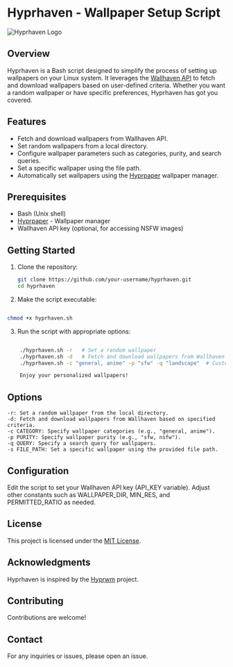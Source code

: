 # Hyprhaven - Wallpaper Setup Script

![Hyprhaven Logo](https://placehold.it/1200x400)

## Overview

Hyprhaven is a Bash script designed to simplify the process of setting up wallpapers on your Linux system. It leverages the [Wallhaven API](https://wallhaven.cc/) to fetch and download wallpapers based on user-defined criteria. Whether you want a random wallpaper or have specific preferences, Hyprhaven has got you covered.

## Features

- Fetch and download wallpapers from Wallhaven API.
- Set random wallpapers from a local directory.
- Configure wallpaper parameters such as categories, purity, and search queries.
- Set a specific wallpaper using the file path.
- Automatically set wallpapers using the [Hyprpaper](https://github.com/hyprwm/hyprpaper) wallpaper manager.

## Prerequisites

- Bash (Unix shell)
- [Hyprpaper](https://github.com/hyprwm/hyprpaper) - Wallpaper manager
- Wallhaven API key (optional, for accessing NSFW images)

## Getting Started

1. Clone the repository:

   ```bash
   git clone https://github.com/your-username/hyprhaven.git
   cd hyprhaven
   ```
2. Make the script executable:

```bash

chmod +x hyprhaven.sh
```
3. Run the script with appropriate options:

```bash

    ./hyprhaven.sh -r   # Set a random wallpaper
    ./hyprhaven.sh -d   # Fetch and download wallpapers from Wallhaven
    ./hyprhaven.sh -c "general, anime" -p "sfw" -q "landscape"  # Customize wallpaper search

    Enjoy your personalized wallpapers!
```
## Options

    -r: Set a random wallpaper from the local directory.
    -d: Fetch and download wallpapers from Wallhaven based on specified criteria.
    -c CATEGORY: Specify wallpaper categories (e.g., "general, anime").
    -p PURITY: Specify wallpaper purity (e.g., "sfw, nsfw").
    -q QUERY: Specify a search query for wallpapers.
    -s FILE_PATH: Set a specific wallpaper using the provided file path.

## Configuration

Edit the script to set your Wallhaven API key (API_KEY variable).
Adjust other constants such as WALLPAPER_DIR, MIN_RES, and PERMITTED_RATIO as needed.

## License

This project is licensed under the [MIT License](https://github.com/vivalchemy/hyprhaven/blob/main/LICENSE).
## Acknowledgments

Hyprhaven is inspired by the [Hyprwm](https://github.com/hyprwm/) project.

## Contributing

Contributions are welcome! 

## Contact

For any inquiries or issues, please open an issue.
